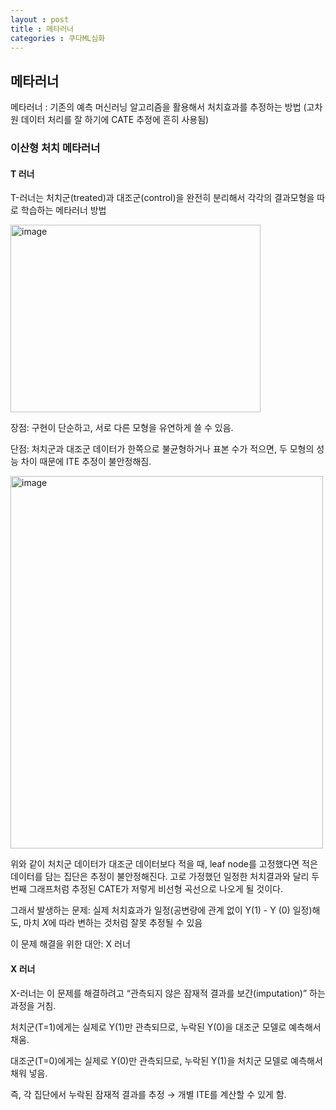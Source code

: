 ```yaml
---
layout : post
title : 메타러너
categories : 쿠다ML심화
---
```

## 메타러너
메타러너 : 기존의 예측 머신러닝 알고리즘을 활용해서 처치효과를 추정하는 방법 (고차원 데이터 처리를 잘 하기에 CATE 추정에 흔히 사용됨)

### 이산형 처치 메타러너

#### T 러너
T-러너는 처치군(treated)과 대조군(control)을 완전히 분리해서 각각의 결과모형을 따로 학습하는 메타러너 방법

<img width="400" height="300" alt="image" src="https://github.com/user-attachments/assets/60305f62-f4c3-456a-a6ea-36e2d9f1853e" />

장점: 구현이 단순하고, 서로 다른 모형을 유연하게 쓸 수 있음.

단점: 처치군과 대조군 데이터가 한쪽으로 불균형하거나 표본 수가 적으면, 두 모형의 성능 차이 때문에 ITE 추정이 불안정해짐.

<img width="500" height="596" alt="image" src="https://github.com/user-attachments/assets/5e783ee1-566c-4edb-8211-8c86a97a3549" />

위와 같이 처치군 데이터가 대조군 데이터보다 적을 때, leaf node를 고정했다면 적은 데이터를 담는 집단은 추정이 불안정해진다. 고로 가정했던 일정한 처치결과와 달리 두번째 그래프처럼 추정된 CATE가 저렇게 비선형 곡선으로 나오게 될 것이다.

그래서 발생하는 문제: 실제 처치효과가 일정(공변량에 관계 없이 Y(1) - Y (0) 일정)해도, 마치 𝑋에 따라 변하는 것처럼 잘못 추정될 수 있음

이 문제 해결을 위한 대안: X 러너

#### X 러너
X-러너는 이 문제를 해결하려고 “관측되지 않은 잠재적 결과를 보간(imputation)” 하는 과정을 거침.

처치군(T=1)에게는 실제로 Y(1)만 관측되므로, 누락된 Y(0)을 대조군 모델로 예측해서 채움.

대조군(T=0)에게는 실제로 Y(0)만 관측되므로, 누락된 Y(1)을 처치군 모델로 예측해서 채워 넣음. 

즉, 각 집단에서 누락된 잠재적 결과를 추정 → 개별 ITE를 계산할 수 있게 함.

